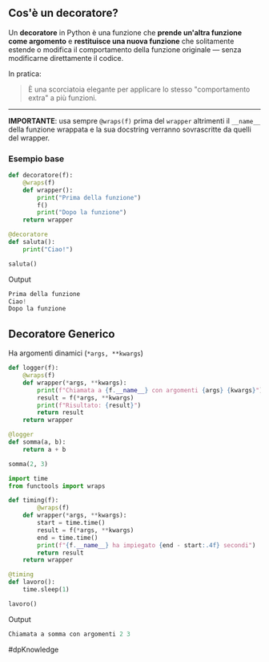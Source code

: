 ## Cos'è un decoratore?

Un **decoratore** in Python è una funzione che **prende un'altra funzione come argomento** e **restituisce una nuova funzione** che solitamente estende o modifica il comportamento della funzione originale — senza modificarne direttamente il codice.

In pratica:

> È una scorciatoia elegante per applicare lo stesso "comportamento extra" a più funzioni.

---

**IMPORTANTE**: usa sempre `@wraps(f)` prima del `wrapper` altrimenti il `__name__` della funzione wrappata e la sua docstring verranno sovrascritte da quelli del wrapper.

### Esempio base

```python
def decoratore(f):
	@wraps(f)
    def wrapper():
        print("Prima della funzione")
        f()
        print("Dopo la funzione")
    return wrapper

@decoratore
def saluta():
    print("Ciao!")

saluta()
```

Output

```python
Prima della funzione
Ciao!
Dopo la funzione
```

## Decoratore Generico

Ha argomenti dinamici (`*args, **kwargs`)

```python
def logger(f):
	@wraps(f)
    def wrapper(*args, **kwargs):
        print(f"Chiamata a {f.__name__} con argomenti {args} {kwargs}")
        result = f(*args, **kwargs)
        print(f"Risultato: {result}")
        return result
    return wrapper

@logger
def somma(a, b):
    return a + b

somma(2, 3)

```

```python
import time
from functools import wraps

def timing(f):
	    @wraps(f)
    def wrapper(*args, **kwargs):
        start = time.time()
        result = f(*args, **kwargs)
        end = time.time()
        print(f"{f.__name__} ha impiegato {end - start:.4f} secondi")
        return result
    return wrapper

@timing
def lavoro():
    time.sleep(1)

lavoro()

```

Output

```python
Chiamata a somma con argomenti 2 3
```

#dpKnowledge 